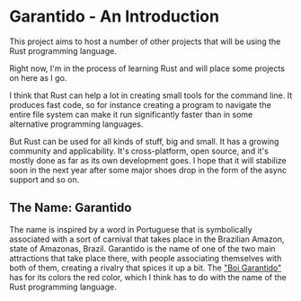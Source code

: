 
# Garantido - An Introduction

This project aims to host a number of other projects that will be using the
Rust programming language.

Right now, I'm in the process of learning Rust and will place some projects on
here as I go.

I think that Rust can help a lot in creating small tools for the command line.
It produces fast code, so for instance creating a program to navigate the 
entire file system can make it run significantly faster than in some alternative
programming languages.

But Rust can be used for all kinds of stuff, big and small. It has a growing
community and applicability. It's cross-platform, open source, and it's mostly
done as far as its own development goes. I hope that it will stabilize soon in
the next year after some major shoes drop in the form of the async support
and so on.

## The Name: Garantido

The name is inspired by a word in Portuguese that is symbolically associated
with a sort of carnival that takes place in the Brazilian Amazon, state of
Amazonas, Brazil. Garantido is the name of one of the two main attractions
that take place there, with people associating themselves with both of them,
creating a rivalry that spices it up a bit. The 
["Boi Garantido"](https://pt.wikipedia.org/wiki/Boi_Garantido) has for its
colors the red color, which I think has to do with the name of the Rust
programming language.